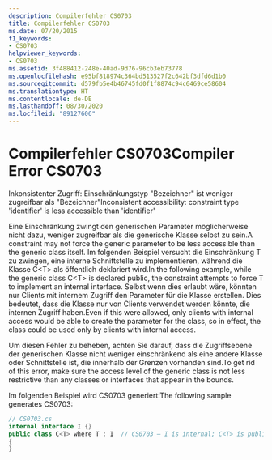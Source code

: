 ```yaml
---
description: Compilerfehler CS0703
title: Compilerfehler CS0703
ms.date: 07/20/2015
f1_keywords:
- CS0703
helpviewer_keywords:
- CS0703
ms.assetid: 3f488412-248e-40ad-9d76-96cb3eb73778
ms.openlocfilehash: e95bf818974c364bd513527f2c642bf3dfd6d1b0
ms.sourcegitcommit: d579fb5e4b46745fd0f1f8874c94c6469ce58604
ms.translationtype: HT
ms.contentlocale: de-DE
ms.lasthandoff: 08/30/2020
ms.locfileid: "89127606"
---
```

# <a name="compiler-error-cs0703"></a><span data-ttu-id="5b069-103">Compilerfehler CS0703</span><span class="sxs-lookup"><span data-stu-id="5b069-103">Compiler Error CS0703</span></span>
<span data-ttu-id="5b069-104">Inkonsistenter Zugriff: Einschränkungstyp "Bezeichner" ist weniger zugreifbar als "Bezeichner"</span><span class="sxs-lookup"><span data-stu-id="5b069-104">Inconsistent accessibility: constraint type 'identifier' is less accessible than 'identifier'</span></span>  
  
 <span data-ttu-id="5b069-105">Eine Einschränkung zwingt den generischen Parameter möglicherweise nicht dazu, weniger zugreifbar als die generische Klasse selbst zu sein.</span><span class="sxs-lookup"><span data-stu-id="5b069-105">A constraint may not force the generic parameter to be less accessible than the generic class itself.</span></span> <span data-ttu-id="5b069-106">Im folgenden Beispiel versucht die Einschränkung T zu zwingen, eine interne Schnittstelle zu implementieren, während die Klasse C\<T> als öffentlich deklariert wird.</span><span class="sxs-lookup"><span data-stu-id="5b069-106">In the following example, while the generic class C\<T> is declared public, the constraint attempts to force T to implement an internal interface.</span></span> <span data-ttu-id="5b069-107">Selbst wenn dies erlaubt wäre, könnten nur Clients mit internem Zugriff den Parameter für die Klasse erstellen. Dies bedeutet, dass die Klasse nur von Clients verwendet werden könnte, die internen Zugriff haben.</span><span class="sxs-lookup"><span data-stu-id="5b069-107">Even if this were allowed, only clients with internal access would be able to create the parameter for the class, so in effect, the class could be used only by clients with internal access.</span></span>  
  
 <span data-ttu-id="5b069-108">Um diesen Fehler zu beheben, achten Sie darauf, dass die Zugriffsebene der generischen Klasse nicht weniger einschränkend als eine andere Klasse oder Schnittstelle ist, die innerhalb der Grenzen vorhanden sind.</span><span class="sxs-lookup"><span data-stu-id="5b069-108">To get rid of this error, make sure the access level of the generic class is not less restrictive than any classes or interfaces that appear in the bounds.</span></span>  
  
 <span data-ttu-id="5b069-109">Im folgenden Beispiel wird CS0703 generiert:</span><span class="sxs-lookup"><span data-stu-id="5b069-109">The following sample generates CS0703:</span></span>  
  
```csharp  
// CS0703.cs  
internal interface I {}  
public class C<T> where T : I  // CS0703 – I is internal; C<T> is public  
{  
}  
```
